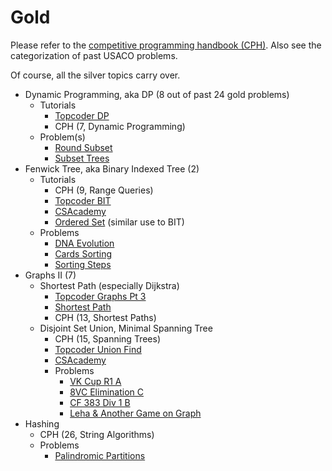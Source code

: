 # Gold

Please refer to the [competitive programming handbook (CPH)](https://cses.fi/book.pdf). Also see the categorization of past USACO problems.

Of course, all the silver topics carry over.

  * Dynamic Programming, aka DP (8 out of past 24 gold problems)
    * Tutorials
      * [Topcoder DP](https://www.topcoder.com/community/data-science/data-science-tutorials/dynamic-programming-from-novice-to-advanced/)
      * CPH (7, Dynamic Programming)
    * Problem(s)
      * [Round Subset](http://codeforces.com/contest/837/problem/D)
      * [Subset Trees](https://csacademy.com/contest/round-41/task/subset-trees/)
  * Fenwick Tree, aka Binary Indexed Tree (2)
    * Tutorials
      * CPH (9, Range Queries)
      * [Topcoder BIT](https://www.topcoder.com/community/data-science/data-science-tutorials/binary-indexed-trees/)
      * [CSAcademy](https://csacademy.com/lesson/fenwick_trees)
      * [Ordered Set](http://codeforces.com/blog/entry/11080) (similar use to BIT)
    * Problems
      * [DNA Evolution](http://codeforces.com/contest/827/problem/C)
      * [Cards Sorting](http://codeforces.com/contest/831/problem/E)
      * [Sorting Steps](https://csacademy.com/contest/round-42/task/sorting-steps/)
  * Graphs II (7)
    * Shortest Path (especially Dijkstra)
      * [Topcoder Graphs Pt 3](https://www.topcoder.com/community/data-science/data-science-tutorials/introduction-to-graphs-and-their-data-structures-section-3/)
      * [Shortest Path](https://www.cs.cornell.edu/~wdtseng/icpc/notes/graph_part2.pdf)
      * CPH (13, Shortest Paths)
    * Disjoint Set Union, Minimal Spanning Tree
      * CPH (15, Spanning Trees)
      * [Topcoder Union Find](https://www.topcoder.com/community/data-science/data-science-tutorials/disjoint-set-data-structures/)
      * [CSAcademy](https://csacademy.com/lesson/disjoint_data_sets)
      * Problems
        * [VK Cup R1 A](http://codeforces.com/problemset/problem/771/A)
        * [8VC Elimination C](http://codeforces.com/problemset/problem/755/C)
        * [CF 383 Div 1 B](http://codeforces.com/problemset/problem/741/B)
        * [Leha & Another Game on Graph](http://codeforces.com/contest/840/problem/B)
  * Hashing
    * CPH (26, String Algorithms)
    * Problems
      * [Palindromic Partitions](https://csacademy.com/contest/ceoi-2017-day-2/task/palindromic-partitions/)
